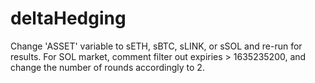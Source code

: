 # deltaHedging

Change 'ASSET' variable to sETH, sBTC, sLINK, or sSOL and re-run for results. 
For SOL market, comment filter out expiries > 1635235200, and change the number of rounds accordingly to 2.
